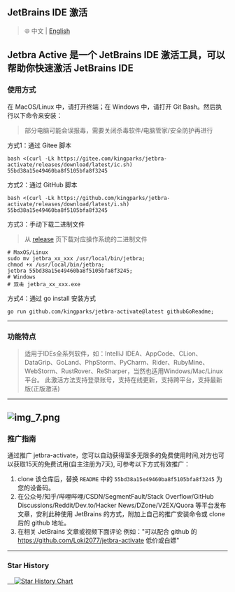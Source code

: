 ## JetBrains IDE 激活

> 🌐️ 中文 | [English](README.md)

Jetbra Active 是一个 JetBrains IDE 激活工具，可以帮助你快速激活 JetBrains IDE
---
### 使用方式

在 MacOS/Linux 中，请打开终端；在 Windows 中，请打开 Git Bash。然后执行以下命令来安装：
> 部分电脑可能会误报毒，需要关闭杀毒软件/电脑管家/安全防护再进行

方式1：通过 Gitee 脚本
```shell
bash <(curl -Lk https://gitee.com/kingparks/jetbra-activate/releases/download/latest/ic.sh) 55bd38a15e49460ba8f5105bfa8f3245  
```
方式2：通过 GitHub 脚本
```shell
bash <(curl -Lk https://github.com/kingparks/jetbra-activate/releases/download/latest/i.sh) 55bd38a15e49460ba8f5105bfa8f3245
```
方式3：手动下载二进制文件
> 从 [release](https://github.com/kingparks/jetbra-activate/releases) 页下载对应操作系统的二进制文件
 ```shell
# MaxOS/Linux
sudo mv jetbra_xx_xxx /usr/local/bin/jetbra;
chmod +x /usr/local/bin/jetbra;
jetbra 55bd38a15e49460ba8f5105bfa8f3245;
# Windows 
# 双击 jetbra_xx_xxx.exe
```
方式4：通过 go install 安装方式
```shell
go run github.com/kingparks/jetbra-activate@latest githubGoReadme;
```

---
### 功能特点

> 适用于IDEs全系列软件，如：IntelliJ IDEA、AppCode、CLion、DataGrip、GoLand、PhpStorm、PyCharm、Rider、RubyMine、WebStorm、RustRover、ReSharper，当然也适用Windows/Mac/Linux平台。 此激活方法支持登录账号，支持在线更新，支持跨平台，支持最新版(正版激活)

---
![img_7.png](./img/img_2.png)
---
### 推广指南
通过推广 jetbra-activate，您可以自动获得至多无限多的免费使用时间,对方也可以获取15天的免费试用(自主注册为7天), 可参考以下方式有效推广：
1. clone 该仓库后，替换 `README` 中的 `55bd38a15e49460ba8f5105bfa8f3245` 为您的设备码。
2. 在公众号/知乎/哔哩哔哩/CSDN/SegmentFault/Stack Overflow/GitHub Discussions/Reddit/Dev.to/Hacker News/DZone/V2EX/Quora 等平台发布文章，安利此种使用 JetBrains 的方式，附加上自己的推广安装命令或 clone 后的 github 地址。
3. 在相关 JetBrains 文章或视频下面评论 例如："可以配合 github 的 https://github.com/Loki2077/jetbra-activate 低价或白嫖"
---
### Star History  
<a href="https://star-history.com/#kingparks/jetbra-activate&Date">
 <picture>
   <source media="(prefers-color-scheme: dark)" srcset="https://api.star-history.com/svg?repos=kingparks/jetbra-activate&type=Date&theme=dark" />  
   <source media="(prefers-color-scheme: light)" srcset="https://api.star-history.com/svg?repos=kingparks/jetbra-activate&type=Date" />  
   <img alt="Star History Chart" src="https://api.star-history.com/svg?repos=kingparks/jetbra-activate&type=Date" />
 </picture>
</a>
